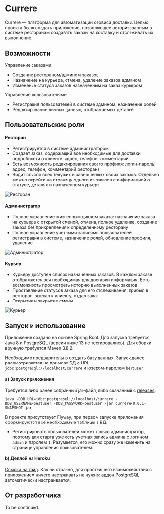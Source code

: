 # Currere

Currere — платформа для автоматизации сервиса доставки. Целью проекта было создать приложение, позволяющее авторизованным в системе ресторанам создавать заказы на доставку и отслеживать их выполнение. 



## Возможности

Управление заказами:

- Создание рестораном/админом заказов
- Назначение на курьера, отмена, удаление заказов админом
- Изменение статуса заказов назначенным на заказ курьером

Управление пользователями:

- Регистрация пользователей в системе админом, назначение ролей
- Редактирование личных данных, отображаемых деталей



## Пользовательские роли

#### Ресторан

- Регистрируется в системе администратором
- Создает заказ, содержащий все необходимые для доставки подробности о клиенте: адрес, телефон, комментарий
- Есть возможность редактирования своего профиля: логин-пароль, адрес, телефон, комментарий ресторана
- Видит список всех текущих и завершенных своих заказов. Отдельно можно перейти на страницу одного из заказов с информацией о статусе, деталях и назначенном курьере



![Ресторан](https://s7.gifyu.com/images/gif_rest.gif)



#### Администратор

- Полное управление жизненным циклом заказа: назначение заказа на курьера с открытой сменой, отмена, полное удаление, создание заказа без прикрепления к определенному ресторану
- Полное управление учетными записями пользователей: регистрация в системе, назначение ролей, обновление профиля, удаление



![Администратор](https://s7.gifyu.com/images/gif_admin.gif)



#### Курьер

- Курьеру доступен список назначенных заказов. В каждом заказе отображается вся необходимая для доставки информация. Есть возможность просмотреть историю выполненных заказов
- Проставление статусов заказа для его отслеживания: прибыл в ресторан, выехал к клиенту, отдал заказ
- Открытие и закрытие смены



![Курьер](https://s7.gifyu.com/images/gif_courier.gif)



## Запуск и использование 

Приложение создано на основе Spring Boot. Для запуска требуется Java 8 и PostgreSQL (версии ниже 13 не тестировались). Для сборки вручную требуется Maven 3.8.2.

Необходимо предварительно создать базу данных. Запуск далее рассматривается на примере БД с URL `jdbc:postgresql://localhost/currere` и юзером-паролем `bestuser`



#### a) Запуск приложения 

Требуется либо ранее собранный jar-файл, либо скачанный с [releases](https://github.com/artzh7/currere/releases).

```
java -DDB_URL=jdbc:postgresql://localhost/currere -DDB_USERNAME=bestuser -DDB_PASSWORD=bestuser -jar currere-0.0.1-SNAPSHOT.jar
```



В проекте присутствует Flyway, при первом запуске приложения сформируются все необходимые таблицы в БД. 

- Регистрировать пользователей может только администратор, поэтому для старта уже есть учетная запись админа с логином `admin` и паролем `1`. Разумеется, его можно сразу же изменить на странице управления пользователем.



#### b) Деплой на Heroku

[Ссылка на гайд](https://devcenter.heroku.com/articles/getting-started-with-java). Как ни странно, для простейшего взаимодействия с приложением ничего настраивать не нужно: аддон PostgreSQL автоматически настраивается.



## От разработчика

To be continued.
